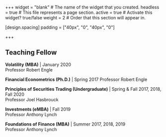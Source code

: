 +++
widget = "blank"  # The name of the widget that you created.
headless = true  # This file represents a page section.
active = true  # Activate this widget? true/false
weight = 2  # Order that this section will appear in.

[design.spacing]
  padding = ["40px", "0", "40px", "0"]

+++
## Teaching Fellow
**Volatility (MBA)** | January 2020  
Professor Robert Engle

**Financial Econometrics (Ph.D.)** | Spring 2017
Professor Robert Engle

**Principles of Securities Trading (Undergraduate)** | Spring & Fall 2017, 2018, Fall 2020  
Professor Joel Hasbrouck

**Investments (eMBA)** | Fall 2019  
Professor Anthony Lynch

**Foundations of Finance (MBA)** | Summer 2017, 2018, 2019  
Professor Anthony Lynch


